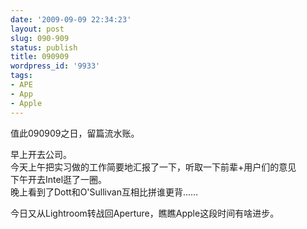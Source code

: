 ```yaml
---
date: '2009-09-09 22:34:23'
layout: post
slug: 090-909
status: publish
title: 090909
wordpress_id: '9933'
tags:
- APE
- App
- Apple
---
```


值此090909之日，留篇流水账。

  
  
早上开去公司。  
今天上午把实习做的工作简要地汇报了一下，听取一下前辈+用户们的意见  
下午开去Intel逛了一圈。  
晚上看到了Dott和O'Sullivan互相比拼谁更背……

  
  
今日又从Lightroom转战回Aperture，瞧瞧Apple这段时间有啥进步。
